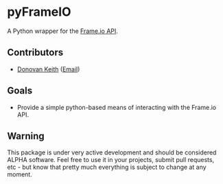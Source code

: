 # pyFrameIO
A Python wrapper for the [Frame.io API](http://docs.frameio.apiary.io/).

## Contributors

- [Donovan Keith](http://www.donovankeith.com) ([Email](mailto:donovanskeith@gmail.com))


## Goals

- Provide a simple python-based means of interacting with the Frame.io API.


## Warning

This package is under very active development and should be considered ALPHA software. Feel free to use it in your projects, submit pull requests, etc - but know that pretty much everything is subject to change at any moment.
